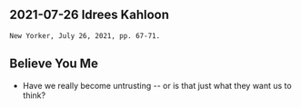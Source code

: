 ## 2021-07-26 Idrees Kahloon
	New Yorker, July 26, 2021, pp. 67-71.
	
## Believe You Me
 - Have we really become untrusting -- or is that just what they want us to think?

